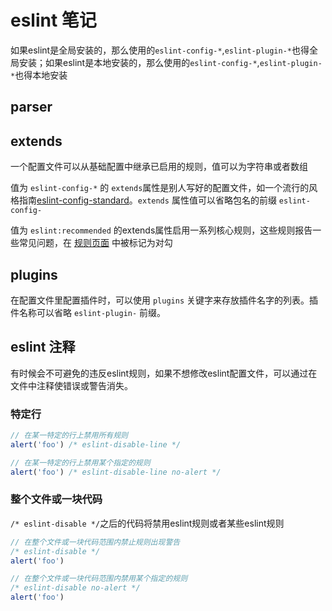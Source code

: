 # eslint 笔记

如果eslint是全局安装的，那么使用的`eslint-config-*`,`eslint-plugin-*`也得全局安装；如果eslint是本地安装的，那么使用的`eslint-config-*`,`eslint-plugin-*`也得本地安装

## parser

## extends

一个配置文件可以从基础配置中继承已启用的规则，值可以为字符串或者数组

值为 `eslint-config-*` 的 `extends`属性是别人写好的配置文件，如一个流行的风格指南[eslint-config-standard](https://github.com/standard/eslint-config-standard)。`extends` 属性值可以省略包名的前缀 `eslint-config-`

值为 `eslint:recommended` 的extends属性启用一系列核心规则，这些规则报告一些常见问题，在 [规则页面](https://cn.eslint.org/docs/rules/) 中被标记为对勾

## plugins

在配置文件里配置插件时，可以使用 `plugins` 关键字来存放插件名字的列表。插件名称可以省略 `eslint-plugin-` 前缀。

## eslint 注释

有时候会不可避免的违反eslint规则，如果不想修改eslint配置文件，可以通过在文件中注释使错误或警告消失。

### 特定行

```js
// 在某一特定的行上禁用所有规则
alert('foo') /* eslint-disable-line */
```

```js
// 在某一特定的行上禁用某个指定的规则
alert('foo') /* eslint-disable-line no-alert */
```

### 整个文件或一块代码

`/* eslint-disable */`之后的代码将禁用eslint规则或者某些eslint规则

```js
// 在整个文件或一块代码范围内禁止规则出现警告
/* eslint-disable */
alert('foo')
```

```js
// 在整个文件或一块代码范围内禁用某个指定的规则
/* eslint-disable no-alert */
alert('foo')
```
